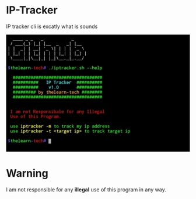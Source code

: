 # IP-Tracker
IP tracker cli is excatly what is sounds 

![help text](https://raw.githubusercontent.com/thelearn-tech/IP-Tracker/main/IMG_20210427_205850.jpg)

# Warning

I am not responsible for any **illegal** use of this program in any way.
